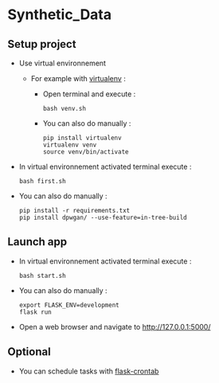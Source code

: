 # Synthetic_Data

## Setup project

* Use virtual environnement
 
  * For example with [virtualenv](https://virtualenv.pypa.io/en/latest/) :

    * Open terminal and execute :
      ```
      bash venv.sh
      ```
      
    * You can also do manually :
      ```
      pip install virtualenv
      virtualenv venv
      source venv/bin/activate
      ```
      
* In virtual environnement activated terminal execute :
  ```
  bash first.sh
  ```
  
* You can also do manually :
  ```
  pip install -r requirements.txt
  pip install dpwgan/ --use-feature=in-tree-build
  ```
  
## Launch app
* In virtual environnement activated terminal execute :
  ```
  bash start.sh
  ```
  
* You can also do manually :
  ```
  export FLASK_ENV=development
  flask run
  ```
  
* Open a web browser and navigate to http://127.0.0.1:5000/

## Optional

* You can schedule tasks with [flask-crontab](https://github.com/frostming/flask-crontab)
